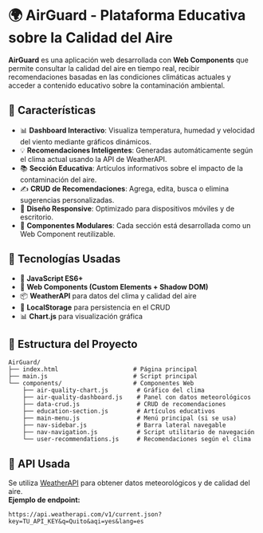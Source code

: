 # 🌍 AirGuard - Plataforma Educativa sobre la Calidad del Aire

**AirGuard** es una aplicación web desarrollada con **Web Components** que permite consultar la calidad del aire en tiempo real, recibir recomendaciones basadas en las condiciones climáticas actuales y acceder a contenido educativo sobre la contaminación ambiental.

## 🚀 Características

- 📊 **Dashboard Interactivo**: Visualiza temperatura, humedad y velocidad del viento mediante gráficos dinámicos.
- 💡 **Recomendaciones Inteligentes**: Generadas automáticamente según el clima actual usando la API de WeatherAPI.
- 📚 **Sección Educativa**: Artículos informativos sobre el impacto de la contaminación del aire.
- ✍️ **CRUD de Recomendaciones**: Agrega, edita, busca o elimina sugerencias personalizadas.
- 📱 **Diseño Responsive**: Optimizado para dispositivos móviles y de escritorio.
- 🧩 **Componentes Modulares**: Cada sección está desarrollada como un Web Component reutilizable.

## 🧰 Tecnologías Usadas

- 🔧 **JavaScript ES6+**
- 🧱 **Web Components (Custom Elements + Shadow DOM)**
- 📦 **WeatherAPI** para datos del clima y calidad del aire
- 💾 **LocalStorage** para persistencia en el CRUD
- 📊 **Chart.js** para visualización gráfica

## 📁 Estructura del Proyecto

```plaintext
AirGuard/
├── index.html                     # Página principal
├── main.js                        # Script principal
└── components/                    # Componentes Web
    ├── air-quality-chart.js        # Gráfico del clima
    ├── air-quality-dashboard.js    # Panel con datos meteorológicos
    ├── data-crud.js                # CRUD de recomendaciones
    ├── education-section.js        # Artículos educativos
    ├── main-menu.js                # Menú principal (si se usa)
    ├── nav-sidebar.js              # Barra lateral navegable
    ├── nav-navigation.js           # Script utilitario de navegación
    └── user-recommendations.js     # Recomendaciones según el clima
```

## 🔑 API Usada

Se utiliza [WeatherAPI](https://www.weatherapi.com/) para obtener datos meteorológicos y de calidad del aire.  
**Ejemplo de endpoint:**

```text
https://api.weatherapi.com/v1/current.json?key=TU_API_KEY&q=Quito&aqi=yes&lang=es
```
